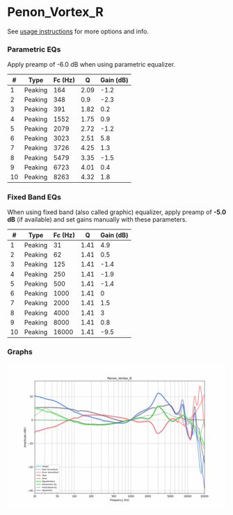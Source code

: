# Penon_Vortex_R
See [usage instructions](https://github.com/jaakkopasanen/AutoEq#usage) for more options and info.

### Parametric EQs
Apply preamp of -6.0 dB when using parametric equalizer.

|   # | Type    |   Fc (Hz) |    Q |   Gain (dB) |
|-----|---------|-----------|------|-------------|
|   1 | Peaking |       164 | 2.09 |        -1.2 |
|   2 | Peaking |       348 | 0.9  |        -2.3 |
|   3 | Peaking |       391 | 1.82 |         0.2 |
|   4 | Peaking |      1552 | 1.75 |         0.9 |
|   5 | Peaking |      2079 | 2.72 |        -1.2 |
|   6 | Peaking |      3023 | 2.51 |         5.8 |
|   7 | Peaking |      3726 | 4.25 |         1.3 |
|   8 | Peaking |      5479 | 3.35 |        -1.5 |
|   9 | Peaking |      6723 | 4.01 |         0.4 |
|  10 | Peaking |      8263 | 4.32 |         1.8 |

### Fixed Band EQs
When using fixed band (also called graphic) equalizer, apply preamp of **-5.0 dB** (if available) and set gains manually with these parameters.

|   # | Type    |   Fc (Hz) |    Q |   Gain (dB) |
|-----|---------|-----------|------|-------------|
|   1 | Peaking |        31 | 1.41 |         4.9 |
|   2 | Peaking |        62 | 1.41 |         0.5 |
|   3 | Peaking |       125 | 1.41 |        -1.4 |
|   4 | Peaking |       250 | 1.41 |        -1.9 |
|   5 | Peaking |       500 | 1.41 |        -1.4 |
|   6 | Peaking |      1000 | 1.41 |         0   |
|   7 | Peaking |      2000 | 1.41 |         1.5 |
|   8 | Peaking |      4000 | 1.41 |         3   |
|   9 | Peaking |      8000 | 1.41 |         0.8 |
|  10 | Peaking |     16000 | 1.41 |        -9.5 |

### Graphs
![](./Penon_Vortex_R.png)
